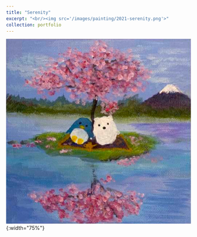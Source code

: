```yaml
---
title: "Serenity"
excerpt: "<br/><img src='/images/painting/2021-serenity.png'>"
collection: portfolio
---
```


![Nature brings joy](/images/painting/2021-serenity.png){:width="75%"}

<!-- This is an item in your portfolio. It can be have images or nice text. If you name the file .md, it will be parsed as markdown. If you name the file .html, it will be parsed as HTML.  -->
